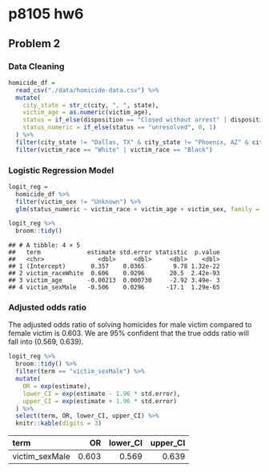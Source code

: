 p8105 hw6
================

## Problem 2

### Data Cleaning

``` r
homicide_df =
  read_csv("./data/homicide-data.csv") %>% 
  mutate(
    city_state = str_c(city, ", ", state),
    victim_age = as.numeric(victim_age),
    status = if_else(disposition == "Closed without arrest" | disposition == "Open/No arrest", "unresolved", "resolved"),
    status_numeric = if_else(status == "unresolved", 0, 1)
  ) %>% 
  filter(city_state != "Dallas, TX" & city_state != "Phoenix, AZ" & city_state != "Kansas, MO" & city_state != "Tusla, AL") %>% 
  filter(victim_race == "White" | victim_race == "Black")
```

### Logistic Regression Model

``` r
logit_reg =
  homicide_df %>% 
  filter(victim_sex != "Unknown") %>% 
  glm(status_numeric ~ victim_race + victim_age + victim_sex, family = binomial(link='logit') , data = .)

logit_reg %>% 
  broom::tidy()
```

    ## # A tibble: 4 × 5
    ##   term             estimate std.error statistic  p.value
    ##   <chr>               <dbl>     <dbl>     <dbl>    <dbl>
    ## 1 (Intercept)       0.357    0.0365        9.78 1.32e-22
    ## 2 victim_raceWhite  0.606    0.0296       20.5  2.42e-93
    ## 3 victim_age       -0.00213  0.000730     -2.92 3.49e- 3
    ## 4 victim_sexMale   -0.506    0.0296      -17.1  1.29e-65

### Adjusted odds ratio

The adjusted odds ratio of solving homicides for male victim compared to
female victim is 0.603. We are 95% confident that the true odds ratio
will fall into (0.569, 0.639).

``` r
logit_reg %>% 
  broom::tidy() %>% 
  filter(term == "victim_sexMale") %>%
  mutate(
    OR = exp(estimate),
    lower_CI = exp(estimate - 1.96 * std.error),
    upper_CI = exp(estimate + 1.96 * std.error)
  ) %>% 
  select(term, OR, lower_CI, upper_CI) %>% 
  knitr::kable(digits = 3)
```

| term           |    OR | lower_CI | upper_CI |
|:---------------|------:|---------:|---------:|
| victim_sexMale | 0.603 |    0.569 |    0.639 |
